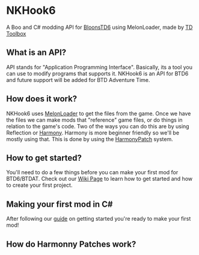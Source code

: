 # NKHook6
A Boo and C# modding API for [BloonsTD6](https://btd6.com/) using MelonLoader, made by [TD Toolbox](https://github.com/TDToolbox)



## What is an API?
API stands for "Application Programming Interface". Basically, its a tool you can use to modify programs that supports it. NKHook6 is an API for BTD6 and future support will be added for BTD Adventure Time.



## How does it work?
NKHook6 uses [MelonLoader](https://melonwiki.xyz/#/) to get the files from the game. Once we have the files we can make mods that "reference" game files, or do things in relation to the game's code. Two of the ways you can do this are by using Reflection or [Harmony](https://harmony.pardeike.net/index.html). Harmony is more beginner friendly so we'll be mostly using that. This is done by using the [HarmonyPatch](https://harmony.pardeike.net/articles/patching.html) system. 



## How to get started?
You'll need to do a few things before you can make your first mod for BTD6/BTDAT. Check out our [Wiki Page](https://github.com/TDToolbox/BTD-Docs/blob/master/md/NK-Unity/btd6/NKHook6/How%20to%20create%20Visual%20Studio%20project.md) to learn how to get started and how to create your first project.



## Making your first mod in C#
After following our [guide](https://github.com/TDToolbox/BTD-Docs/blob/master/md/NK-Unity/btd6/NKHook6/How%20to%20create%20Visual%20Studio%20project.md) on getting started you're ready to make your first mod!


## How do Harmonny Patches work?
